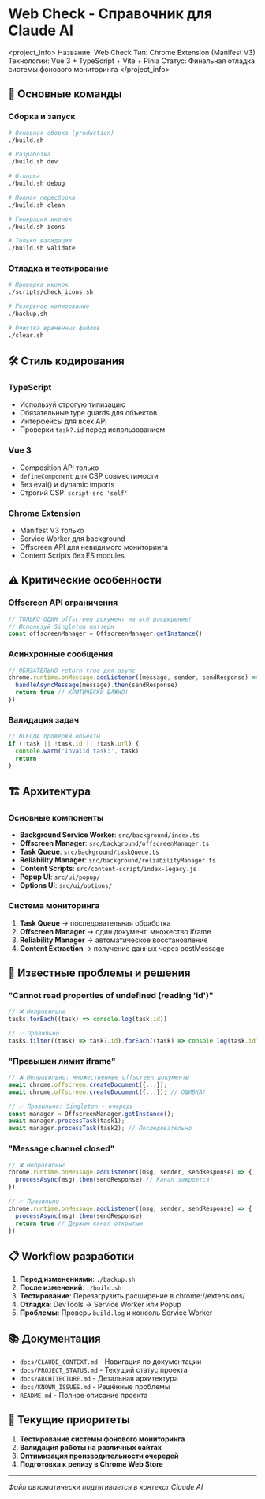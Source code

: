 # Web Check - Справочник для Claude AI

<project_info>
Название: Web Check
Тип: Chrome Extension (Manifest V3)
Технологии: Vue 3 + TypeScript + Vite + Pinia
Статус: Финальная отладка системы фонового мониторинга
</project_info>

## 🚀 Основные команды

### Сборка и запуск

```bash
# Основная сборка (production)
./build.sh

# Разработка
./build.sh dev

# Отладка
./build.sh debug

# Полная пересборка
./build.sh clean

# Генерация иконок
./build.sh icons

# Только валидация
./build.sh validate
```

### Отладка и тестирование

```bash
# Проверка иконок
./scripts/check_icons.sh

# Резервное копирование
./backup.sh

# Очистка временных файлов
./clear.sh
```

## 🛠️ Стиль кодирования

### TypeScript

- Используй строгую типизацию
- Обязательные type guards для объектов
- Интерфейсы для всех API
- Проверки `task?.id` перед использованием

### Vue 3

- Composition API только
- `defineComponent` для CSP совместимости
- Без eval() и dynamic imports
- Строгий CSP: `script-src 'self'`

### Chrome Extension

- Manifest V3 только
- Service Worker для background
- Offscreen API для невидимого мониторинга
- Content Scripts без ES modules

## ⚠️ Критические особенности

### Offscreen API ограничения

```typescript
// ТОЛЬКО ОДИН offscreen документ на всё расширение!
// Используй Singleton паттерн
const offscreenManager = OffscreenManager.getInstance()
```

### Асинхронные сообщения

```typescript
// ОБЯЗАТЕЛЬНО return true для async
chrome.runtime.onMessage.addListener((message, sender, sendResponse) => {
  handleAsyncMessage(message).then(sendResponse)
  return true // КРИТИЧЕСКИ ВАЖНО!
})
```

### Валидация задач

```typescript
// ВСЕГДА проверяй объекты
if (!task || !task.id || !task.url) {
  console.warn('Invalid task:', task)
  return
}
```

## 🏗️ Архитектура

### Основные компоненты

- **Background Service Worker**: `src/background/index.ts`
- **Offscreen Manager**: `src/background/offscreenManager.ts`
- **Task Queue**: `src/background/taskQueue.ts`
- **Reliability Manager**: `src/background/reliabilityManager.ts`
- **Content Scripts**: `src/content-script/index-legacy.js`
- **Popup UI**: `src/ui/popup/`
- **Options UI**: `src/ui/options/`

### Система мониторинга

1. **Task Queue** → последовательная обработка
2. **Offscreen Manager** → один документ, множество iframe
3. **Reliability Manager** → автоматическое восстановление
4. **Content Extraction** → получение данных через postMessage

## 🐛 Известные проблемы и решения

### "Cannot read properties of undefined (reading 'id')"

```typescript
// ❌ Неправильно
tasks.forEach((task) => console.log(task.id))

// ✅ Правильно
tasks.filter((task) => task?.id).forEach((task) => console.log(task.id))
```

### "Превышен лимит iframe"

```typescript
// ❌ Неправильно: множественные offscreen документы
await chrome.offscreen.createDocument({...});
await chrome.offscreen.createDocument({...}); // ОШИБКА!

// ✅ Правильно: Singleton + очередь
const manager = OffscreenManager.getInstance();
await manager.processTask(task1);
await manager.processTask(task2); // Последовательно
```

### "Message channel closed"

```typescript
// ❌ Неправильно
chrome.runtime.onMessage.addListener((msg, sender, sendResponse) => {
  processAsync(msg).then(sendResponse) // Канал закроется!
})

// ✅ Правильно
chrome.runtime.onMessage.addListener((msg, sender, sendResponse) => {
  processAsync(msg).then(sendResponse)
  return true // Держим канал открытым
})
```

## 📋 Workflow разработки

1. **Перед изменениями**: `./backup.sh`
2. **После изменений**: `./build.sh`
3. **Тестирование**: Перезагрузить расширение в chrome://extensions/
4. **Отладка**: DevTools → Service Worker или Popup
5. **Проблемы**: Проверь `build.log` и консоль Service Worker

## 📚 Документация

- `docs/CLAUDE_CONTEXT.md` - Навигация по документации
- `docs/PROJECT_STATUS.md` - Текущий статус проекта
- `docs/ARCHITECTURE.md` - Детальная архитектура
- `docs/KNOWN_ISSUES.md` - Решённые проблемы
- `README.md` - Полное описание проекта

## 🔧 Текущие приоритеты

1. **Тестирование системы фонового мониторинга**
2. **Валидация работы на различных сайтах**
3. **Оптимизация производительности очередей**
4. **Подготовка к релизу в Chrome Web Store**

---

_Файл автоматически подтягивается в контекст Claude AI_
